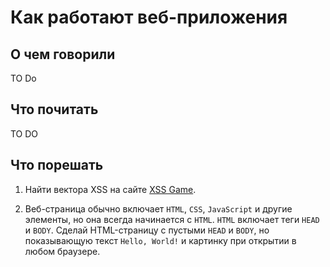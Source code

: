# Как работают веб-приложения

## О чем говорили

TO Do

## Что почитать

TO DO

## Что порешать
1. Найти вектора XSS на сайте [XSS Game](https://xss-game.appspot.com/).

2. Веб-страница обычно включает `HTML`, `CSS`, `JavaScript` и другие элементы, но она всегда начинается с `HTML`. `HTML` включает теги `HEAD` и `BODY`. Сделай HTML-страницу с пустыми `HEAD` и `BODY`, но показывающую текст `Hello, World!` и картинку при открытии в любом браузере. 


